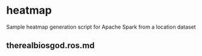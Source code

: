 # heatmap
Sample heatmap generation script for Apache Spark from a location dataset
## therealbiosgod.ros.md

